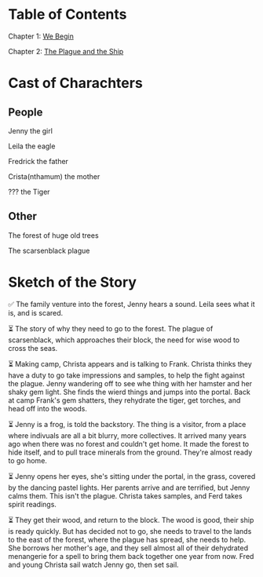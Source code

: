 #  Table of Contents

Chapter 1: [We Begin](chapter_1.md)

Chapter 2: [The Plague and the Ship](chapter_2.md)

# Cast of Charachters
## People
Jenny the girl

Leila the eagle

Fredrick the father

Crista(nthamum) the mother

??? the Tiger

## Other

The forest of huge old trees

The scarsenblack plague

# Sketch of the Story
✅ The family venture into the forest, Jenny hears a sound. Leila sees what it is, and is scared.

⏳ The story of why they need to go to the forest. The plague of scarsenblack, which approaches their block, the need for wise wood to cross the seas.

⏳ Making camp, Christa appears and is talking to Frank. Christa thinks they have a duty to go take impressions and samples, to help the fight against the plague. Jenny wandering off to see whe thing with her hamster and her shaky gem light. She finds the wierd things and jumps into the portal. Back at camp Frank's gem shatters, they rehydrate the tiger, get torches, and head off into the woods.

⏳  Jenny is a frog, is told the backstory. The thing is a visitor, from a place where indivuals are all a bit blurry, more collectives. It arrived many years ago when there was no forest and couldn't get home. It made the forest to hide itself, and to pull trace minerals from the ground. They're almost ready to go home.

⏳ Jenny opens her eyes, she's sitting under the portal, in the grass, covered by the dancing pastel lights. Her parents arrive and are terrified, but Jenny calms them. This isn't the plague. Christa takes samples, and Ferd takes spirit readings.

⏳  They get their wood, and return to the block. The wood is good, their ship is ready quickly. But has decided not to go, she needs to travel to the lands to the east of the forest, where the plague has spread, she needs to help. She borrows her mother's age, and they sell almost all of their dehydrated menangerie for a spell to bring them back together one year from now. Fred and young Christa sail watch Jenny go, then set sail.


